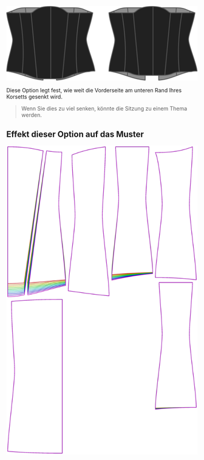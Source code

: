 ![Die Front-Drop-Option auf Cathrin](./frontdrop.svg)

Diese Option legt fest, wie weit die Vorderseite am unteren Rand Ihres Korsetts gesenkt wird.

> Wenn Sie dies zu viel senken, könnte die Sitzung zu einem Thema werden.


## Effekt dieser Option auf das Muster
![Dieses Bild zeigt den Effekt dieser Option, indem es mehrere Varianten überlagert, die einen anderen Wert für diese Option haben](cathrin_frontdrop_sample.svg "Effekt dieser Option auf das Muster")